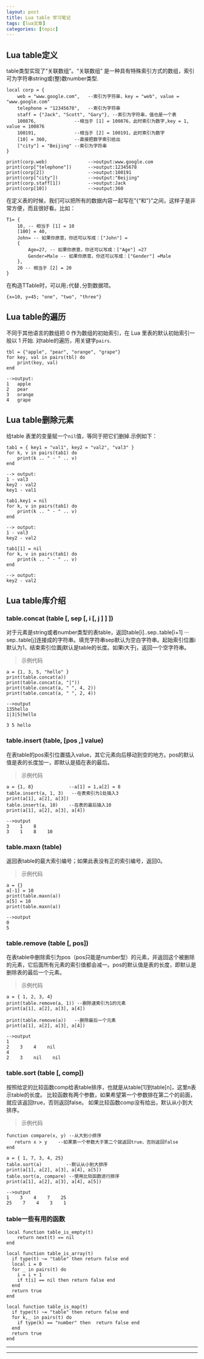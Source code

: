 ```yaml
---
layout: post
title: Lua table 学习笔记 
tags: [lua文章]
categories: [topic]
---
```

## Lua table定义

table类型实现了“关联数组”。“关联数组” 是一种具有特殊索引方式的数组，索引可为字符串string或(整)数number类型.

    
    
    local corp = {
        web = "www.google.com",   --索引为字符串，key = "web", value = "www.google.com"
        telephone = "12345678",   --索引为字符串
        staff = {"Jack", "Scott", "Gary"}, --索引为字符串，值也是一个表
        100876,              --相当于 [1] = 100876，此时索引为数字,key = 1, value = 100876
        100191,              --相当于 [2] = 100191，此时索引为数字
        [10] = 360,          --直接把数字索引给出
        ["city"] = "Beijing" --索引为字符串
    }
    
    print(corp.web)               -->output:www.google.com
    print(corp["telephone"])      -->output:12345678
    print(corp[2])                -->output:100191
    print(corp["city"])           -->output:"Beijing"
    print(corp.staff[1])          -->output:Jack
    print(corp[10])               -->output:360
    

在定义表的时候，我们可以把所有的数据内容一起写在”{“和”}”之间，这样子是非常方便，而且很好看。比如：

    
    
    T1= { 
        10, -- 相当于 [1] = 10 
        [100] = 40, 
        John= -- 如果你原意，你还可以写成：["John"] = 
        { 
            Age=27, -- 如果你原意，你还可以写成：["Age"] =27 
            Gender=Male -- 如果你原意，你还可以写成：["Gender"] =Male 
        }, 
        20 -- 相当于 [2] = 20 
    }
    

在构造TTable时，可以用`;`代替`,`分割数据项。

    
    
    {x=10, y=45; "one", "two", "three"}
    

## Lua table的遍历

不同于其他语言的数组把 0 作为数组的初始索引，在 Lua 里表的默认初始索引一般以 1 开始. 对table的遍历，用关键字`pairs`.

    
    
    tbl = {"apple", "pear", "orange", "grape"}
    for key, val in pairs(tbl) do
        print(key, val)
    end
    
    -->output:
    1	apple
    2	pear
    3	orange
    4	grape
    

## Lua table删除元素

给table 表里的变量赋一个`nil`值，等同于把它们删掉.示例如下：

    
    
    tab1 = { key1 = "val1", key2 = "val2", "val3" }
    for k, v in pairs(tab1) do
        print(k .. " - " .. v)
    end
    
    --> output:
    1 - val3
    key2 - val2
    key1 - val1
     
    tab1.key1 = nil
    for k, v in pairs(tab1) do
        print(k .. " - " .. v)
    end
    
    --> output:
    1 - val3
    key2 - val2
    
    tab1[1] = nil
    for k, v in pairs(tab1) do
        print(k .. " - " .. v)
    end
    
    --> output:
    key2 - val2
    

## Lua table库介绍

### table.concat (table [, sep [, i [, j ] ] ])

对于元素是string或者number类型的表table，返回table[i]..sep..table[i+1] ···
sep..table[j]连接成的字符串。填充字符串sep默认为空白字符串。起始索引位置i默认为1，结束索引位置j默认是table的长度。如果i大于j，返回一个空字符串。

> 示例代码
    
    
    a = {1, 3, 5, "hello" }
    print(table.concat(a))
    print(table.concat(a, "|"))
    print(table.concat(a, " ", 4, 2))
    print(table.concat(a, " ", 2, 4))
    
    -->output
    135hello
    1|3|5|hello
    
    3 5 hello
    

### table.insert (table, [pos ,] value)

在表table的pos索引位置插入value，其它元素向后移动到空的地方。pos的默认值是表的长度加一，即默认是插在表的最后。

> 示例代码
    
    
    a = {1, 8}             --a[1] = 1,a[2] = 8
    table.insert(a, 1, 3)   --在表索引为1处插入3
    print(a[1], a[2], a[3])
    table.insert(a, 10)    --在表的最后插入10
    print(a[1], a[2], a[3], a[4])
    
    -->output
    3    1    8
    3    1    8    10
    

### table.maxn (table)

返回表table的最大索引编号；如果此表没有正的索引编号，返回0。

> 示例代码
    
    
    a = {}
    a[-1] = 10
    print(table.maxn(a))
    a[5] = 10  
    print(table.maxn(a))
    
    -->output
    0
    5
    

### table.remove (table [, pos])

在表table中删除索引为pos（pos只能是number型）的元素，并返回这个被删除的元素，它后面所有元素的索引值都会减一。pos的默认值是表的长度，即默认是删除表的最后一个元素。

> 示例代码
    
    
    a = { 1, 2, 3, 4}
    print(table.remove(a, 1)) --删除速索引为1的元素
    print(a[1], a[2], a[3], a[4])
    
    print(table.remove(a))   --删除最后一个元素
    print(a[1], a[2], a[3], a[4])
    
    -->output
    1
    2    3    4    nil
    4
    2    3    nil    nil
    

### table.sort (table [, comp])

按照给定的比较函数comp给表table排序，也就是从table[1]到table[n]，这里n表示table的长度。
比较函数有两个参数，如果希望第一个参数排在第二个的前面，就应该返回true，否则返回false。 如果比较函数comp没有给出，默认从小到大排序。

> 示例代码
    
    
    function compare(x, y) --从大到小排序
       return x > y    --如果第一个参数大于第二个就返回true，否则返回false
    end
    
    a = { 1, 7, 3, 4, 25}
    table.sort(a)         --默认从小到大排序
    print(a[1], a[2], a[3], a[4], a[5])
    table.sort(a, compare) --使用比较函数进行排序
    print(a[1], a[2], a[3], a[4], a[5])
    
    -->output
    1    3    4    7    25
    25    7    4    3    1
    

### table一些有用的函数

    
    
    local function table_is_empty(t)
        return next(t) == nil
    end
    
    local function table_is_array(t)
      if type(t) ~= "table" then return false end
      local i = 0
      for _ in pairs(t) do
        i = i + 1
        if t[i] == nil then return false end
      end
      return true
    end
    
    local function table_is_map(t)
      if type(t) ~= "table" then return false end
      for k,_ in pairs(t) do
        if type(k) == "number" then  return false end
      end
      return true
    end
    

* * *

* * *